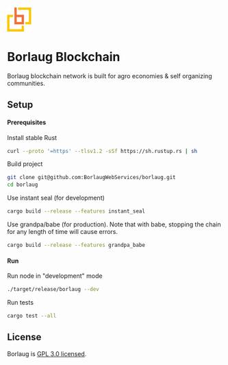 ![Borlaug Logo](logo.png)

# Borlaug Blockchain
Borlaug blockchain network is built for agro economies & self organizing communities.

## Setup

#### Prerequisites
Install stable Rust
```bash
curl --proto '=https' --tlsv1.2 -sSf https://sh.rustup.rs | sh
```

Build project
```bash
git clone git@github.com:BorlaugWebServices/borlaug.git
cd borlaug
```
Use instant seal (for development)
```bash
cargo build --release --features instant_seal
```
Use grandpa/babe (for production). Note that with babe, stopping the chain for any length of time will cause errors.
```bash
cargo build --release --features grandpa_babe
```
#### Run
Run node in "development" mode
```bash
./target/release/borlaug --dev
```

Run tests
```bash
cargo test --all
```

## License
Borlaug is [GPL 3.0 licensed](LICENSE).

 
#
